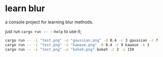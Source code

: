 # learn blur

a console project for learning blur methods.

just run `cargo run -- --help` to use it;

```sh
cargo run -- -i "test.png" -o "gaussian.png" -d 0.4 -c 3 gaussian -r 7
cargo run -- -i "test.png" -o "kawase.png" -d 0.4 -c 9 kawase -k 3   
cargo run -- -i "test.png" -o "bokeh.png" bokeh -r 3 -i 150
```
